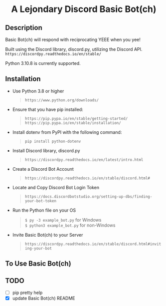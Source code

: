 <h1 align="center">A Lejondary Discord Basic Bot(ch)</h1>

## Description

Basic Bot(ch) will respond with reciprocating YEEE when you yee!  

Built using the Discord library, discord.py, utilizing the Discord API.  
`https://discordpy.readthedocs.io/en/stable/`   

Python 3.10.8 is currently supported.   

## Installation

-  Use Python 3.8 or higher
   >`https://www.python.org/downloads/`
-  Ensure that you have pip installed:
   >`https://pip.pypa.io/en/stable/getting-started/`
   >`https://pip.pypa.io/en/stable/installation/`
-  Install dotenv from PyPI with the following command:
   >`pip install python-dotenv`
-  Install Discord library, discord.py 
   >`https://discordpy.readthedocs.io/en/latest/intro.html`
-  Create a Discord Bot Account
   >`https://discordpy.readthedocs.io/en/stable/discord.html#`
-  Locate and Copy Discord Bot Login Token 
   >`https://docs.discordbotstudio.org/setting-up-dbs/finding-your-bot-token`
-  Run the Python file on your OS
   >`$ py -3 example_bot.py` for Windows  
   >`$ python3 example_bot.py` for non-Windows
-  Invite Basic Bot(ch) to your Server
   >`https://discordpy.readthedocs.io/en/stable/discord.html#inviting-your-bot`

## To Use Basic Bot(ch)

## TODO

- [ ] pip pretty help
- [x] update Basic Bot(ch) README 

